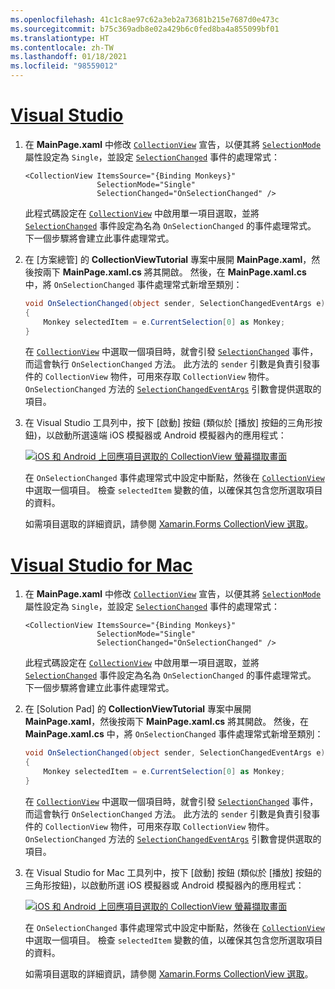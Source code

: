 ```yaml
---
ms.openlocfilehash: 41c1c8ae97c62a3eb2a73681b215e7687d0e473c
ms.sourcegitcommit: b75c369adb8e02a429b6c0fed8ba4a855099bf01
ms.translationtype: HT
ms.contentlocale: zh-TW
ms.lasthandoff: 01/18/2021
ms.locfileid: "98559012"
---
```

# <a name="visual-studio"></a>[Visual Studio](#tab/vswin)

1. 在 **MainPage.xaml** 中修改 [`CollectionView`](xref:Xamarin.Forms.CollectionView) 宣告，以便其將 [`SelectionMode`](xref:Xamarin.Forms.SelectableItemsView.SelectionMode) 屬性設定為 `Single`，並設定 [`SelectionChanged`](xref:Xamarin.Forms.SelectableItemsView.SelectionChanged) 事件的處理常式：

    ```xaml
    <CollectionView ItemsSource="{Binding Monkeys}"
                    SelectionMode="Single"
                    SelectionChanged="OnSelectionChanged" />
    ```

    此程式碼設定在 [`CollectionView`](xref:Xamarin.Forms.CollectionView) 中啟用單一項目選取，並將 [`SelectionChanged`](xref:Xamarin.Forms.SelectableItemsView.SelectionChanged) 事件設定為名為 `OnSelectionChanged` 的事件處理常式。 下一個步驟將會建立此事件處理常式。

1. 在 [方案總管] 的 **CollectionViewTutorial** 專案中展開 **MainPage.xaml**，然後按兩下 **MainPage.xaml.cs** 將其開啟。 然後，在 **MainPage.xaml.cs** 中，將 `OnSelectionChanged` 事件處理常式新增至類別：

    ```csharp
    void OnSelectionChanged(object sender, SelectionChangedEventArgs e)
    {
        Monkey selectedItem = e.CurrentSelection[0] as Monkey;
    }
    ```

    在 [`CollectionView`](xref:Xamarin.Forms.CollectionView) 中選取一個項目時，就會引發 [`SelectionChanged`](xref:Xamarin.Forms.SelectableItemsView.SelectionChanged) 事件，而這會執行 `OnSelectionChanged` 方法。 此方法的 `sender` 引數是負責引發事件的 `CollectionView` 物件，可用來存取 `CollectionView` 物件。 `OnSelectionChanged` 方法的 [`SelectionChangedEventArgs`](xref:Xamarin.Forms.SelectionChangedEventArgs) 引數會提供選取的項目。

1. 在 Visual Studio 工具列中，按下 [啟動] 按鈕 (類似於 [播放] 按鈕的三角形按鈕)，以啟動所選遠端 iOS 模擬器或 Android 模擬器內的應用程式：

    [![iOS 和 Android 上回應項目選取的 CollectionView 螢幕擷取畫面](../images/item-selection.png "CollectionView 項目選取")](../images/item-selection-large.png#lightbox "CollectionView 項目選取")

    在 `OnSelectionChanged` 事件處理常式中設定中斷點，然後在 [`CollectionView`](xref:Xamarin.Forms.CollectionView) 中選取一個項目。 檢查 `selectedItem` 變數的值，以確保其包含您所選取項目的資料。

    如需項目選取的詳細資訊，請參閱 [Xamarin.Forms CollectionView 選取](~/xamarin-forms/user-interface/collectionview/selection.md)。

# <a name="visual-studio-for-mac"></a>[Visual Studio for Mac](#tab/vsmac)

1. 在 **MainPage.xaml** 中修改 [`CollectionView`](xref:Xamarin.Forms.CollectionView) 宣告，以便其將 [`SelectionMode`](xref:Xamarin.Forms.SelectableItemsView.SelectionMode) 屬性設定為 `Single`，並設定 [`SelectionChanged`](xref:Xamarin.Forms.SelectableItemsView.SelectionChanged) 事件的處理常式：

    ```xaml
    <CollectionView ItemsSource="{Binding Monkeys}"
                    SelectionMode="Single"
                    SelectionChanged="OnSelectionChanged" />
    ```

    此程式碼設定在 [`CollectionView`](xref:Xamarin.Forms.CollectionView) 中啟用單一項目選取，並將 [`SelectionChanged`](xref:Xamarin.Forms.SelectableItemsView.SelectionChanged) 事件設定為名為 `OnSelectionChanged` 的事件處理常式。 下一個步驟將會建立此事件處理常式。

1. 在 [Solution Pad] 的 **CollectionViewTutorial** 專案中展開 **MainPage.xaml**，然後按兩下 **MainPage.xaml.cs** 將其開啟。 然後，在 **MainPage.xaml.cs** 中，將 `OnSelectionChanged` 事件處理常式新增至類別：

    ```csharp
    void OnSelectionChanged(object sender, SelectionChangedEventArgs e)
    {
        Monkey selectedItem = e.CurrentSelection[0] as Monkey;
    }
    ```

    在 [`CollectionView`](xref:Xamarin.Forms.CollectionView) 中選取一個項目時，就會引發 [`SelectionChanged`](xref:Xamarin.Forms.SelectableItemsView.SelectionChanged) 事件，而這會執行 `OnSelectionChanged` 方法。 此方法的 `sender` 引數是負責引發事件的 `CollectionView` 物件，可用來存取 `CollectionView` 物件。 `OnSelectionChanged` 方法的 [`SelectionChangedEventArgs`](xref:Xamarin.Forms.SelectionChangedEventArgs) 引數會提供選取的項目。

1. 在 Visual Studio for Mac 工具列中，按下 [啟動] 按鈕 (類似於 [播放] 按鈕的三角形按鈕)，以啟動所選 iOS 模擬器或 Android 模擬器內的應用程式：

    [![iOS 和 Android 上回應項目選取的 CollectionView 螢幕擷取畫面](../images/item-selection.png "CollectionView 項目選取")](../images/item-selection-large.png#lightbox "CollectionView 項目選取")

    在 `OnSelectionChanged` 事件處理常式中設定中斷點，然後在 [`CollectionView`](xref:Xamarin.Forms.CollectionView) 中選取一個項目。 檢查 `selectedItem` 變數的值，以確保其包含您所選取項目的資料。

    如需項目選取的詳細資訊，請參閱 [Xamarin.Forms CollectionView 選取](~/xamarin-forms/user-interface/collectionview/selection.md)。
